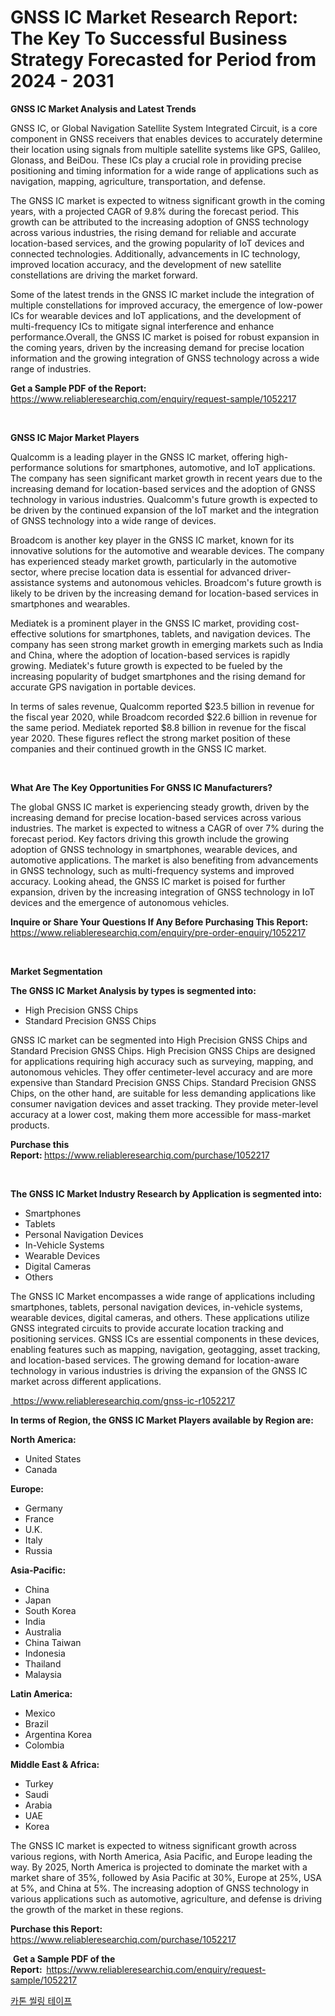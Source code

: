 <p><h1>GNSS IC Market Research Report: The Key To Successful Business Strategy Forecasted for Period from 2024 - 2031</h1></p><p><strong>GNSS IC Market Analysis and Latest Trends</strong></p>
<p><p>GNSS IC, or Global Navigation Satellite System Integrated Circuit, is a core component in GNSS receivers that enables devices to accurately determine their location using signals from multiple satellite systems like GPS, Galileo, Glonass, and BeiDou. These ICs play a crucial role in providing precise positioning and timing information for a wide range of applications such as navigation, mapping, agriculture, transportation, and defense.</p><p>The GNSS IC market is expected to witness significant growth in the coming years, with a projected CAGR of 9.8% during the forecast period. This growth can be attributed to the increasing adoption of GNSS technology across various industries, the rising demand for reliable and accurate location-based services, and the growing popularity of IoT devices and connected technologies. Additionally, advancements in IC technology, improved location accuracy, and the development of new satellite constellations are driving the market forward.</p><p>Some of the latest trends in the GNSS IC market include the integration of multiple constellations for improved accuracy, the emergence of low-power ICs for wearable devices and IoT applications, and the development of multi-frequency ICs to mitigate signal interference and enhance performance.Overall, the GNSS IC market is poised for robust expansion in the coming years, driven by the increasing demand for precise location information and the growing integration of GNSS technology across a wide range of industries.</p></p>
<p><strong>Get a Sample PDF of the Report:&nbsp;</strong> <a href="https://www.reliableresearchiq.com/enquiry/request-sample/1052217">https://www.reliableresearchiq.com/enquiry/request-sample/1052217</a></p>
<p>&nbsp;</p>
<p><strong>GNSS IC Major Market Players</strong></p>
<p><p>Qualcomm is a leading player in the GNSS IC market, offering high-performance solutions for smartphones, automotive, and IoT applications. The company has seen significant market growth in recent years due to the increasing demand for location-based services and the adoption of GNSS technology in various industries. Qualcomm's future growth is expected to be driven by the continued expansion of the IoT market and the integration of GNSS technology into a wide range of devices.</p><p>Broadcom is another key player in the GNSS IC market, known for its innovative solutions for the automotive and wearable devices. The company has experienced steady market growth, particularly in the automotive sector, where precise location data is essential for advanced driver-assistance systems and autonomous vehicles. Broadcom's future growth is likely to be driven by the increasing demand for location-based services in smartphones and wearables.</p><p>Mediatek is a prominent player in the GNSS IC market, providing cost-effective solutions for smartphones, tablets, and navigation devices. The company has seen strong market growth in emerging markets such as India and China, where the adoption of location-based services is rapidly growing. Mediatek's future growth is expected to be fueled by the increasing popularity of budget smartphones and the rising demand for accurate GPS navigation in portable devices.</p><p>In terms of sales revenue, Qualcomm reported $23.5 billion in revenue for the fiscal year 2020, while Broadcom recorded $22.6 billion in revenue for the same period. Mediatek reported $8.8 billion in revenue for the fiscal year 2020. These figures reflect the strong market position of these companies and their continued growth in the GNSS IC market.</p></p>
<p>&nbsp;</p>
<p><strong>What Are The Key Opportunities For GNSS IC Manufacturers?</strong></p>
<p><p>The global GNSS IC market is experiencing steady growth, driven by the increasing demand for precise location-based services across various industries. The market is expected to witness a CAGR of over 7% during the forecast period. Key factors driving this growth include the growing adoption of GNSS technology in smartphones, wearable devices, and automotive applications. The market is also benefiting from advancements in GNSS technology, such as multi-frequency systems and improved accuracy. Looking ahead, the GNSS IC market is poised for further expansion, driven by the increasing integration of GNSS technology in IoT devices and the emergence of autonomous vehicles.</p></p>
<p><strong>Inquire or Share Your Questions If Any Before Purchasing This Report:</strong> <a href="https://www.reliableresearchiq.com/enquiry/pre-order-enquiry/1052217">https://www.reliableresearchiq.com/enquiry/pre-order-enquiry/1052217</a></p>
<p>&nbsp;</p>
<p><strong>Market Segmentation</strong></p>
<p><strong>The GNSS IC Market Analysis by types is segmented into:</strong></p>
<p><ul><li>High Precision GNSS Chips</li><li>Standard Precision GNSS Chips</li></ul></p>
<p><p>GNSS IC market can be segmented into High Precision GNSS Chips and Standard Precision GNSS Chips. High Precision GNSS Chips are designed for applications requiring high accuracy such as surveying, mapping, and autonomous vehicles. They offer centimeter-level accuracy and are more expensive than Standard Precision GNSS Chips. Standard Precision GNSS Chips, on the other hand, are suitable for less demanding applications like consumer navigation devices and asset tracking. They provide meter-level accuracy at a lower cost, making them more accessible for mass-market products.</p></p>
<p><strong>Purchase this Report:&nbsp;</strong><a href="https://www.reliableresearchiq.com/purchase/1052217">https://www.reliableresearchiq.com/purchase/1052217</a></p>
<p>&nbsp;</p>
<p><strong>The GNSS IC Market Industry Research by Application is segmented into:</strong></p>
<p><ul><li>Smartphones</li><li>Tablets</li><li>Personal Navigation Devices</li><li>In-Vehicle Systems</li><li>Wearable Devices</li><li>Digital Cameras</li><li>Others</li></ul></p>
<p><p>The GNSS IC Market encompasses a wide range of applications including smartphones, tablets, personal navigation devices, in-vehicle systems, wearable devices, digital cameras, and others. These applications utilize GNSS integrated circuits to provide accurate location tracking and positioning services. GNSS ICs are essential components in these devices, enabling features such as mapping, navigation, geotagging, asset tracking, and location-based services. The growing demand for location-aware technology in various industries is driving the expansion of the GNSS IC market across different applications.</p></p>
<p><a href="https://www.reliableresearchiq.com/gnss-ic-r1052217">&nbsp;https://www.reliableresearchiq.com/gnss-ic-r1052217</a></p>
<p><strong>In terms of Region, the GNSS IC Market Players available by Region are:</strong></p>
<p>
    <p> <strong> North America: </strong>
        <ul>
            <li>United States</li>
            <li>Canada</li>
        </ul>
        </p> 
    <p> <strong> Europe: </strong>
        <ul>
            <li>Germany</li>
            <li>France</li>
            <li>U.K.</li>
            <li>Italy</li>
            <li>Russia</li>
        </ul>
        </p> 
    <p> <strong> Asia-Pacific: </strong>
        <ul>
            <li>China</li>
            <li>Japan</li>
            <li>South Korea</li>
            <li>India</li>
            <li>Australia</li>
            <li>China Taiwan</li>
            <li>Indonesia</li>
            <li>Thailand</li>
            <li>Malaysia</li>
        </ul>
        </p> 
    <p> <strong> Latin America: </strong>
        <ul>
            <li>Mexico</li>
            <li>Brazil</li>
            <li>Argentina Korea</li>
            <li>Colombia</li>
        </ul>
        </p> 
    <p> <strong> Middle East & Africa: </strong>
        <ul>
            <li>Turkey</li>
            <li>Saudi</li>
            <li>Arabia</li>
            <li>UAE</li>
            <li>Korea</li>
        </ul>
    </p>
    </p>
<p><p>The GNSS IC market is expected to witness significant growth across various regions, with North America, Asia Pacific, and Europe leading the way. By 2025, North America is projected to dominate the market with a market share of 35%, followed by Asia Pacific at 30%, Europe at 25%, USA at 5%, and China at 5%. The increasing adoption of GNSS technology in various applications such as automotive, agriculture, and defense is driving the growth of the market in these regions.</p></p>
<p><strong>Purchase this Report: </strong><a href="https://www.reliableresearchiq.com/purchase/1052217">https://www.reliableresearchiq.com/purchase/1052217</a></p>
<p>&nbsp;<strong>Get a Sample PDF of the Report:&nbsp;&nbsp;</strong><a href="https://www.reliableresearchiq.com/enquiry/request-sample/1052217">https://www.reliableresearchiq.com/enquiry/request-sample/1052217</a></p>
<p><strong></strong></p>
<p><p><a href="https://github.com/vss5505pa7z1p/Market-Research-Report-List-3/blob/main/675560941362.md">카톤 씰링 테이프</a></p></p>